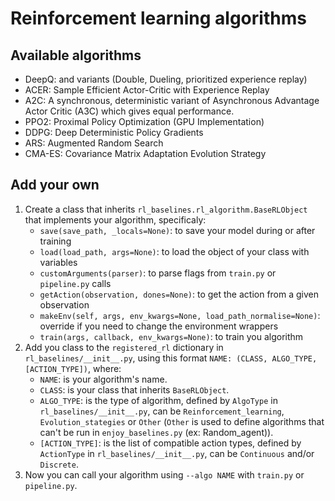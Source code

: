 # Reinforcement learning algorithms

## Available algorithms
- DeepQ: and variants (Double, Dueling, prioritized experience replay)
- ACER: Sample Efficient Actor-Critic with Experience Replay
- A2C: A synchronous, deterministic variant of Asynchronous Advantage Actor Critic (A3C) which gives equal performance.
- PPO2: Proximal Policy Optimization (GPU Implementation)
- DDPG: Deep Deterministic Policy Gradients
- ARS: Augmented Random Search
- CMA-ES: Covariance Matrix Adaptation Evolution Strategy

## Add your own
1. Create a class that inherits ```rl_baselines.rl_algorithm.BaseRLObject``` that implements your algorithm, specificaly: 
    * ```save(save_path, _locals=None)```: to save your model during or after training
    * ```load(load_path, args=None)```: to load the object of your class with variables
    * ```customArguments(parser)```: to parse flags from ```train.py``` or ```pipeline.py``` calls
    * ```getAction(observation, dones=None)```: to get the action from a given observation
    * ```makeEnv(self, args, env_kwargs=None, load_path_normalise=None)```: override if you need to change the environment wrappers
    * ```train(args, callback, env_kwargs=None)```: to train you algorithm    
2. Add you class to the ```registered_rl``` dictionary in ```rl_baselines/__init__.py```, 
using this format ```NAME: (CLASS, ALGO_TYPE, [ACTION_TYPE])```, where:
    * ```NAME```: is your algorithm's name.
    * ```CLASS```: is your class that inherits ```BaseRLObject```.
    * ```ALGO_TYPE```: is the type of algorithm, defined by ```AlgoType``` in ```rl_baselines/__init__.py```,
    can be ```Reinforcement_learning```, ```Evolution_stategies``` or ```Other``` 
    (```Other``` is used to define algorithms that can't be run in ```enjoy_baselines.py``` (ex: Random_agent)).
    * ```[ACTION_TYPE]```: is the list of compatible action types, 
    defined by ```ActionType``` in ```rl_baselines/__init__.py```, can be ```Continuous``` and/or ```Discrete```.
3. Now you can call your algorithm using ```--algo NAME``` with ```train.py``` or ```pipeline.py```. 